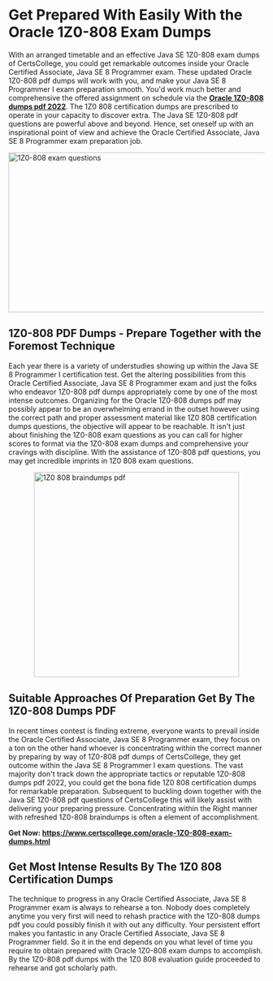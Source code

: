 <h1><strong>Get Prepared With Easily With the Oracle 1Z0-808 Exam Dumps&nbsp;</strong></h1>
<p><span style="font-weight: 400;">With an arranged timetable and an effective Java SE 1Z0-808 exam dumps of CertsCollege, you could get remarkable outcomes inside your Oracle Certified Associate, Java SE 8 Programmer exam. These updated Oracle 1Z0-808 pdf dumps will work with you, and make your Java SE 8 Programmer I exam preparation smooth. You'd work much better and comprehensive the offered assignment on schedule via the <strong><a href="https://www.certscollege.com/oracle-1Z0-808-exam-dumps.html">Oracle 1Z0-808 dumps pdf 2022</a></strong>. The 1Z0 808 certification dumps are prescribed to operate in your capacity to discover extra. The Java SE 1Z0-808 pdf questions are powerful above and beyond. Hence, set oneself up with an inspirational point of view and achieve the Oracle Certified Associate, Java SE 8 Programmer exam preparation job.&nbsp;</span></p>
<p><span style="font-weight: 400;"><img style="display: block; margin-left: auto; margin-right: auto;" src="https://i.ibb.co/CPDK3ps/Yellow-and-Blue-Initiative-Blog-Banner.png" alt="1Z0-808 exam questions" width="559" height="315" /></span></p>
<h2><strong>1Z0-808 PDF Dumps - Prepare Together with the Foremost Technique</strong></h2>
<p><span style="font-weight: 400;">Each year there is a variety of understudies showing up within the Java SE 8 Programmer I certification test. Get the altering possibilities from this Oracle Certified Associate, Java SE 8 Programmer exam and just the folks who endeavor 1Z0-808 pdf dumps appropriately come by one of the most intense outcomes. Organizing for the Oracle 1Z0-808 dumps pdf may possibly appear to be an overwhelming errand in the outset however using the correct path and proper assessment material like 1Z0 808 certification dumps questions, the objective will appear to be reachable. It isn't just about finishing the 1Z0-808 exam questions as you can call for higher scores to format via the 1Z0-808 exam dumps and comprehensive your cravings with discipline. With the assistance of 1Z0-808 pdf questions, you may get incredible imprints in 1Z0 808 exam questions.</span></p>
<p><span style="font-weight: 400;"><a href="https://tinyurl.com/ycj84pxs"><img style="display: block; margin-left: auto; margin-right: auto;" src="https://i.ibb.co/9tMrhdY/Teacher-Appreciation-Invitation.png" alt="1Z0 808 braindumps pdf " width="404" height="404" /></a></span></p>
<h2><strong>Suitable Approaches Of Preparation Get By The 1Z0-808 Dumps PDF</strong></h2>
<p><span style="font-weight: 400;">In recent times contest is finding extreme, everyone wants to prevail inside the Oracle Certified Associate, Java SE 8 Programmer exam, they focus on a ton on the other hand whoever is concentrating within the correct manner by preparing by way of 1Z0-808 pdf dumps of CertsCollege, they get outcome within the Java SE 8 Programmer I exam questions. The vast majority don't track down the appropriate tactics or reputable 1Z0-808 dumps pdf 2022, you could get the bona fide 1Z0 808 certification dumps for remarkable preparation. Subsequent to buckling down together with the Java SE 1Z0-808 pdf questions of CertsCollege this will likely assist with delivering your preparing pressure. Concentrating within the Right manner with refreshed 1Z0-808 braindumps is often a element of accomplishment.</span></p>
<p><span style="font-weight: 400;"><strong>Get Now: <a href="https://www.certscollege.com/oracle-1Z0-808-exam-dumps.html">https://www.certscollege.com/oracle-1Z0-808-exam-dumps.html</a></strong></span></p>
<h2><strong>Get Most Intense Results By The 1Z0 808 Certification Dumps</strong></h2>
<p><span style="font-weight: 400;">The technique to progress in any Oracle Certified Associate, Java SE 8 Programmer exam is always to rehearse a ton. Nobody does completely anytime you very first will need to rehash practice with the 1Z0-808 dumps pdf you could possibly finish it with out any difficulty. Your persistent effort makes you fantastic in any Oracle Certified Associate, Java SE 8 Programmer field. So it in the end depends on you what level of time you require to obtain prepared with Oracle 1Z0-808 exam dumps to accomplish. By the 1Z0-808 pdf dumps with the 1Z0 808 evaluation guide proceeded to rehearse and got scholarly path.</span></p>
